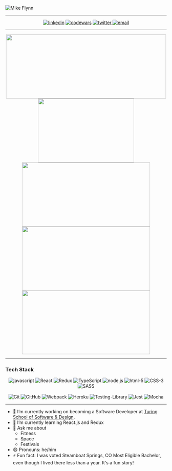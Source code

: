 ![Mike Flynn](https://i.imgur.com/XAHdQ0D.png "Mike Flynn")

---

<div align="center">
  <a href="https://www.linkedin.com/in/mikeflynnmba/"><img alt="linkedin"  src="https://img.shields.io/badge/-LinkedIn-black.svg?style=for-the-badge&logo=linkedin&colorB=1C5D99"/></a>
  <a href="https://www.codewars.com/users/mdflynn"><img alt="codewars" src="https://img.shields.io/badge/-Codewars-b1361e.svg?style=for-the-badge&logo=codewars&colorB=b1361e" /></a>
  <a href="https://twitter.com/mikeflynncodes"><img alt="twitter" src="https://img.shields.io/badge/-Twitter-b1361e.svg?style=for-the-badge&logo=Twitter&colorB=14171A">
  <a href="mailto:mdflynn34@outlook.com"><img alt="email" src="https://img.shields.io/badge/-Email-f2c236.svg?style=for-the-badge&colorB=0078D4" /></a>
</div>

---

<div align="center">
  <a href="https://github.com/mdflynn/github-readme-stats">
    <img align="center" src="https://github-readme-stats.vercel.app/api?username=mdflynn&show_icons=true&theme=tokyonight" height="200" width="500"/>
  </a>
  <a href="https://github.com/mdflynn/github-readme-stats">
    <img align="center" src="https://github-readme-stats.vercel.app/api/top-langs/?username=mdflynn&theme=tokyonight" height="200" width="300"/>
  </a>
   <a href="https://github.com/mdflynn/game-sleuth">
    <img align="center" src="https://github-readme-stats.vercel.app/api/pin/?username=mdflynn&repo=game-sleuth&theme=tokyonight" height="200" width="400"/>
  </a>
   <a href="https://github.com/mdflynn/rancid-tomatillos">
    <img align="center" src="https://github-readme-stats.vercel.app/api/pin/?username=mdflynn&repo=rancid-tomatillos&theme=tokyonight" height="200" width="400"/>
  </a>
     <a href="https://github.com/ufomg/ufomg-fe">
    <img align="center" src="https://github-readme-stats.vercel.app/api/pin/?username=ufomg&repo=ufomg-fe&theme=tokyonight" height="200" width="400"/>
  </a>
</div>

---

### Tech Stack
<div align="center">
  <img alt="javascript" src="https://img.shields.io/badge/javascript%20-%23F7DF1E.svg?&style=for-the-badge&logo=javascript&logoColor=%23231123" />
  <img alt="React" src="https://img.shields.io/badge/react%20-%2320232a.svg?&style=for-the-badge&logo=react&logoColor=%2361DAFB" />
  <img alt="Redux" src="https://img.shields.io/badge/redux%20-%23593d88.svg?&style=for-the-badge&logo=redux&logoColor=white"/>
  <img alt="TypeScript" src="https://img.shields.io/badge/typescript%20-%23007ACC.svg?&style=for-the-badge&logo=typescript&logoColor=white"/>
  <img alt="node.js" src="https://img.shields.io/badge/node.js%20-%2343853D.svg?&style=for-the-badge&logo=node.js&logoColor=white" />
  <img alt="html-5" src="https://img.shields.io/badge/html5%20-%23E34F26.svg?&style=for-the-badge&logo=html5&logoColor=white" />
  <img alt="CSS-3" src="https://img.shields.io/badge/css3%20-%231572B6.svg?&style=for-the-badge&logo=css3&logoColor=white" />
  <img alt="SASS" src="https://img.shields.io/badge/SASS%20-%23CC6699.svg?&style=for-the-badge&logo=Sass&logoColor=%23EFF7FF" />
  <br /><br />
  <img alt="Git" src="https://img.shields.io/badge/git%20-%23F05033.svg?&style=for-the-badge&logo=git&logoColor=white" />
  <img alt="GitHub" src="https://img.shields.io/badge/github%20-%23121011.svg?&style=for-the-badge&logo=github&logoColor=white" />
  <img alt="Webpack" src="https://img.shields.io/badge/webpack%20-%238DD6F9.svg?&style=for-the-badge&logo=webpack&logoColor=black" />
  <img alt="Heroku" src="https://img.shields.io/badge/heroku%20-%23430098.svg?&style=for-the-badge&logo=heroku&logoColor=white" />
  <img alt="Testing-Library" src="https://img.shields.io/badge/-Testing%20Library-%23E33332?&style=for-the-badge&logo=testing-library&logoColor=white" />
  <img alt="Jest" src="https://img.shields.io/badge/-jest-%23C21325?&style=for-the-badge&logo=jest&logoColor=white" />
  <img alt="Mocha" src="https://img.shields.io/badge/-mocha-%238D6748?&style=for-the-badge&logo=mocha&logoColor=white" />
</div>

---

- 🔭  I’m currently working on becoming a Software Developer at [Turing School of Software & Design](https://turing.io/).
- 🌱  I’m currently learning React.js and Redux
- 💬  Ask me about
  - Fitness
  - Space
  - Festivals
- 😄  Pronouns: he/him
- ⚡  Fun fact: I was voted Steamboat Springs, CO Most Eligible Bachelor, even though I lived there less than a year. It's a fun story!
